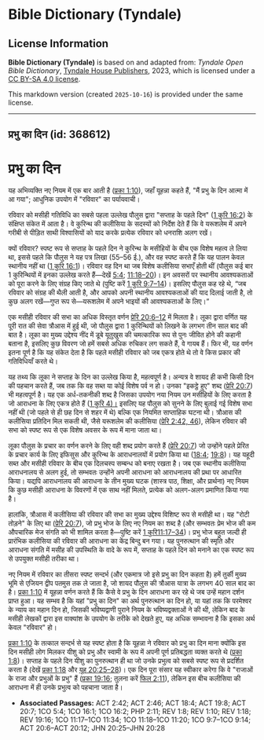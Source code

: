 # Bible Dictionary (Tyndale)

## License Information

**Bible Dictionary (Tyndale)** is based on and adapted from: _Tyndale Open Bible Dictionary_, [Tyndale House Publishers](https://tyndaleopenresources.com/), 2023, which is licensed under a [CC BY-SA 4.0 license](https://creativecommons.org/licenses/by-sa/4.0/legalcode.en).

This markdown version (created `2025-10-16`) is provided under the same license.



--------------------------------

## प्रभु का दिन (id: 368612)

प्रभु का दिन
============

यह अभिव्यक्ति नए नियम में एक बार आती है ([प्रका 1:10](https://ref.ly/Rev1:10)), जहाँ यूहन्ना कहते हैं, "मैं प्रभु के दिन आत्मा में आ गया"; आधुनिक उपयोग में "रविवार" का पर्यायवाची।

रविवार को मसीही गतिविधि का सबसे पहला उल्लेख पौलुस द्वारा "सप्ताह के पहले दिन" ([1 कुरि 16:2](https://ref.ly/1Cor16:2)) के संक्षिप्त संकेत में आता है। वे कुरिन्थ की कलीसिया के सदस्यों को निर्देश देते हैं कि वे यरूशलेम में अपने गरीबी से पीड़ित साथी विश्वासियों को याद करके प्रत्येक रविवार को धनराशि अलग रखें।

क्यों रविवार? स्पष्ट रूप से सप्ताह के पहले दिन ने कुरिन्थ के मसीहियों के बीच एक विशेष महत्व ले लिया था, इससे पहले कि पौलुस ने यह पत्र लिखा (55–56 ई.), और वह स्पष्ट करते हैं कि यह पालन केवल स्थानीय नहीं था ([1 कुरि 16:1](https://ref.ly/1Cor16:1))। रविवार वह दिन था जब विशेष कलीसिया सभाएँ होती थीं (पौलुस कई बार 1 कुरिन्थियों में इनका उल्लेख करते हैं—देखें [5:4](https://ref.ly/1Cor5:4); [11:18–20](https://ref.ly/1Cor11:18-1Cor11:20))। इन अवसरों पर स्थानीय आवश्यकताओं को पूरा करने के लिए संग्रह किए जाते थे (पुष्टि करें [1 कुरि 9:7–14](https://ref.ly/1Cor9:7-1Cor9:14))। इसलिए पौलुस कह रहे थे, “जब रविवार को संग्रह की थैली आती है, और आपको अपनी स्थानीय आवश्यकताओं की याद दिलाई जाती है, तो कुछ अलग रखें—गुप्त रूप से—यरूशलेम में अपने भाइयों की आवश्यकताओं के लिए।”

एक मसीही रविवार की सभा का अधिक विस्तृत वर्णन [प्रेरि 20:6–12](https://ref.ly/Acts20:6-Acts20:12) में मिलता है। लूका द्वारा वर्णित यह पूरी रात की सेवा त्रौआस में हुई थी, जो पौलुस द्वारा 1 कुरिन्थियों को लिखने के लगभग तीन साल बाद की बात है। लूका का मुख्य उद्देश्य नींद में डूबे यूतुखुस की चमत्कारिक रूप से पुनः जीवित होने की कहानी बताना है, इसलिए कुछ विवरण जो हमें सबसे अधिक रुचिकर लग सकते हैं, वे गायब हैं। फिर भी, यह वर्णन इतना पूर्ण है कि यह संकेत देता है कि पहले मसीही रविवार को जब एकत्र होते थे तो वे किस प्रकार की गतिविधियाँ करते थे।

यह तथ्य कि लूका ने सप्ताह के दिन का उल्लेख किया है, महत्वपूर्ण है। अन्यत्र वे शायद ही कभी किसी दिन की पहचान करते हैं, जब तक कि वह सब्त या कोई विशेष पर्व न हो। उनका "इकट्ठे हुए" शब्द ([प्रेरि 20:7](https://ref.ly/Acts20:7)) भी महत्वपूर्ण है। यह एक अर्ध\-तकनीकी शब्द है जिसका उपयोग नया नियम उन मसीहियों के लिए करता है जो आराधना के लिए एकत्र होते हैं ([1 कुरि 4\)।](https://ref.ly/1Cor5:4) इसलिए यह पौलुस को सुनने के लिए बुलाई गई विशेष सभा नहीं थी (जो पहले से ही छह दिन से शहर में थे) बल्कि एक नियमित साप्ताहिक घटना थी। त्रौआस की कलीसिया प्रतिदिन मिल सकती थी, जैसे यरूशलेम की कलीसिया ([प्रेरि 2:42, 46](https://ref.ly/Acts2:42,Acts2:46)), लेकिन रविवार की सभा को स्पष्ट रूप से एक विशेष अवसर के रूप में माना जाता था।

लूका पौलुस के प्रचार का वर्णन करने के लिए वही शब्द प्रयोग करते हैं ([प्रेरि 20:7](https://ref.ly/Acts20:7)) जो उन्होंने पहले प्रेरित के प्रचार कार्य के लिए इफिसुस और कुरिन्थ के आराधनालयों में प्रयोग किया था ([18:4](https://ref.ly/Acts18:4); [19:8](https://ref.ly/Acts19:8))। यह यहूदी सब्त और मसीही रविवार के बीच एक दिलचस्प सम्बन्ध को बनाए रखता है। जब एक स्थानीय कलीसिया आराधनालय से अलग हुई, तो सम्भवतः उन्होंने अपनी आराधना को आराधनालय की प्रथा पर आधारित किया। यद्यपि आराधनालय की आराधना के तीन मुख्य घटक (शास्त्र पाठ, शिक्षा, और प्रार्थना) नए नियम कि कुछ मसीही आराधना के विवरणों में एक साथ नहीं मिलते, प्रत्येक को अलग\-अलग प्रमाणित किया गया है।

हालांकि, त्रौआस में कलीसिया की रविवार की सभा का मुख्य उद्देश्य विशिष्ट रूप से मसीही था। यह "रोटी तोड़ने" के लिए था ([प्रेरि 20:7](https://ref.ly/Acts20:7)), जो प्रभु भोज के लिए नए नियम का शब्द है (और सम्भवतः प्रेम भोज की कम औपचारिक मेज संगति को भी शामिल करता है—पुष्टि करें [1 कुरि11:17–34](https://ref.ly/1Cor11:17-1Cor11:34))। प्रभु भोज बहुत जल्दी ही प्रारंभिक कलीसिया की रविवार की आराधना का केंद्र बिन्दु बन गया। यह पुनरुत्थान की स्मृति और आराधना संगति में मसीह की उपस्थिति के वादे के रूप में, सप्ताह के पहले दिन को मनाने का एक स्पष्ट रूप से उपयुक्त मसीही तरीका था।

नए नियम में रविवार का तीसरा स्पष्ट सन्दर्भ (और एकमात्र जो इसे प्रभु का दिन कहता है) हमें तुर्की मुख्य भूमि से एजियन द्वीप पतमुस तक ले जाता है, जो शायद पौलुस की त्रौआस यात्रा के लगभग 40 साल बाद का है। [प्रका 1:10](https://ref.ly/Rev1:10) में यूहन्ना वर्णन करते हैं कि कैसे वे प्रभु के दिन आराधना कर रहे थे जब उन्हें महान दर्शन प्राप्त हुआ। यह सम्भव है कि यहां "प्रभु का दिन" का अर्थ पुनरुत्थान का दिन हो, या यहां तक कि परमेश्वर के न्याय का महान दिन हो, जिसकी भविष्यद्वाणी पुराने नियम के भविष्यद्वक्ताओं ने की थी, लेकिन बाद के मसीही लेखकों द्वारा इस वाक्यांश के उपयोग के तरीके को देखते हुए, यह अधिक सम्भावना है कि इसका अर्थ केवल "रविवार" हो।

[प्रका 1:10](https://ref.ly/Rev1:10) के तत्काल सन्दर्भ से यह स्पष्ट होता है कि यूहन्ना ने रविवार को प्रभु का दिन माना क्योंकि इस दिन मसीही लोग मिलकर यीशु को प्रभु और स्वामी के रूप में अपनी पूर्ण प्रतिबद्धता व्यक्त करते थे ([प्रका 1:8](https://ref.ly/Rev1:8))। सप्ताह के पहले दिन यीशु का पुनरुत्थान ही था जो उनके प्रभुत्व को सबसे स्पष्ट रूप से प्रदर्शित करता है (देखें [प्रका 1:18](https://ref.ly/Rev1:18) और [यूह 20:25–28](https://ref.ly/John20:25-John20:28))। एक दिन पूरा संसार यह स्वीकार करेगा कि वे "राजाओं के राजा और प्रभुओं के प्रभु" हैं ([प्रका 19:16](https://ref.ly/Rev19:16); तुलना करें [फिल 2:11](https://ref.ly/Phil2:11)), लेकिन इस बीच कलीसिया की आराधना में ही उनके प्रभुत्व को पहचाना जाता है।

* **Associated Passages:** ACT 2:42; ACT 2:46; ACT 18:4; ACT 19:8; ACT 20:7; 1CO 5:4; 1CO 16:1; 1CO 16:2; PHP 2:11; REV 1:8; REV 1:10; REV 1:18; REV 19:16; 1CO 11:17–1CO 11:34; 1CO 11:18–1CO 11:20; 1CO 9:7–1CO 9:14; ACT 20:6–ACT 20:12; JHN 20:25–JHN 20:28

